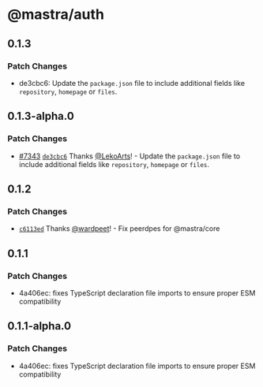 # @mastra/auth

## 0.1.3

### Patch Changes

- de3cbc6: Update the `package.json` file to include additional fields like `repository`, `homepage` or `files`.

## 0.1.3-alpha.0

### Patch Changes

- [#7343](https://github.com/mastra-ai/mastra/pull/7343) [`de3cbc6`](https://github.com/mastra-ai/mastra/commit/de3cbc61079211431bd30487982ea3653517278e) Thanks [@LekoArts](https://github.com/LekoArts)! - Update the `package.json` file to include additional fields like `repository`, `homepage` or `files`.

## 0.1.2

### Patch Changes

- [`c6113ed`](https://github.com/mastra-ai/mastra/commit/c6113ed7f9df297e130d94436ceee310273d6430) Thanks [@wardpeet](https://github.com/wardpeet)! - Fix peerdpes for @mastra/core

## 0.1.1

### Patch Changes

- 4a406ec: fixes TypeScript declaration file imports to ensure proper ESM compatibility

## 0.1.1-alpha.0

### Patch Changes

- 4a406ec: fixes TypeScript declaration file imports to ensure proper ESM compatibility
